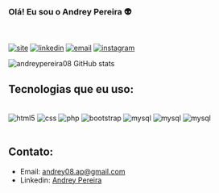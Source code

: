 ### Olá! Eu sou o Andrey Pereira 👽

<!-- ordem dos badges
    [![nome](link do badges)](link para onde quer redirecionar)
 -->


<br/>

[![site](https://img.shields.io/badge/meu_repositorio-000000?style=for-the-badge&logo=About.&logoColor=white)](http://testehospedagem2.ezyro.com) [![linkedin](https://img.shields.io/badge/LinkedIn-0077B5?style=for-the-badge&logo=linkedin&logoColor=white)](https://www.linkedin.com/in/andrey-pereira-b92a36224/) [![email](https://img.shields.io/badge/Gmail-D14836?style=for-the-badge&logo=gmail&logoColor=white)](andrey08.ap@gmail.com) [![instagram](https://img.shields.io/badge/Instagram-E4405F?style=for-the-badge&logo=instagram&logoColor=white)](https://www.instagram.com/yerdna_08/)


![andreypereira08 GitHub stats](https://github-readme-stats.vercel.app/api?username=andreypereira08&show_icons=true&theme=tokyonight)

<!-- [![Top Langs](https://github-readme-stats.vercel.app/api/top-langs/?username=andreypereira08)](https://github.com/anuraghazra/github-readme-stats) -->


## Tecnologias que eu uso:

<div style="display: inline-block;"><br/>
    <img align="center" alt="html5" src="https://img.shields.io/badge/HTML5-E34F26?style=for-the-badge&logo=html5&logoColor=white"/>
    <img align="center" alt="css" src="https://img.shields.io/badge/CSS3-1572B6?style=for-the-badge&logo=css3&logoColor=white"/>
    <!-- <img align="center" alt="html5" src="https://img.shields.io/badge/JavaScript-F7DF1E?style=for-the-badge&logo=javascript&logoColor=black"/> -->
    <img align="center" alt="php" src="https://img.shields.io/badge/PHP-777BB4?style=for-the-badge&logo=php&logoColor=white"/>
    <img align="center" alt="bootstrap" src="https://img.shields.io/badge/Bootstrap-563D7C?style=for-the-badge&logo=bootstrap&logoColor=white"/>
    <img align="center" alt="mysql" src="https://img.shields.io/badge/MySQL-005C84?style=for-the-badge&logo=mysql&logoColor=white"/>
    <img align="center" alt="mysql" src="https://img.shields.io/badge/C%23-239120?style=for-the-badge&logo=c-sharp&logoColor=white"/>
    <img align="center" alt="mysql" src="https://img.shields.io/badge/.NET-5C2D91?style=for-the-badge&logo=.net&logoColor=white"/>
</div><br/><br/>




## Contato:

- Email: [andrey08.ap@gmail.com](andrey08.ap@gmail.com)<br/>
- Linkedin: [Andrey Pereira](https://www.linkedin.com/in/andrey-pereira-b92a36224/)
